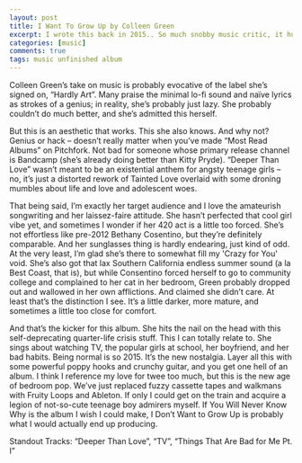 ```yaml
---
layout: post
title: I Want To Grow Up by Colleen Green
excerpt: I wrote this back in 2015.. So much snobby music critic, it hurts.
categories: [music]
comments: true
tags: music unfinished album
---
```

Colleen Green’s take on music is probably evocative of the label she’s signed on, “Hardly Art”. Many praise the minimal lo-fi sound and naïve lyrics as strokes of a genius; in reality, she’s probably just lazy. She probably couldn’t do much better, and she’s admitted this herself.

But this is an aesthetic that works. This she also knows. And why not? Genius or hack – doesn’t really matter when you’ve made “Most Read Albums” on Pitchfork. Not bad for someone whose primary release channel is Bandcamp (she’s already doing better than Kitty Pryde). “Deeper Than Love” wasn’t meant to be an existential anthem for angsty teenage girls – no, it’s just a distorted rework of Tainted Love overlaid with some droning mumbles about life and love and adolescent woes.

That being said, I’m exactly her target audience and I love the amateurish songwriting and her laissez-faire attitude. She hasn’t perfected that cool girl vibe yet, and sometimes I wonder if her 420 act is a little too forced. She’s not effortless like pre-2012 Bethany Cosentino, but they’re definitely comparable. And her sunglasses thing is hardly endearing, just kind of odd. At the very least, I’m glad she’s there to somewhat fill my 'Crazy for You' void. She’s also got that lax Southern California endless summer sound (a la Best Coast, that is), but while Consentino forced herself to go to community college and complained to her cat in her bedroom, Green probably dropped out and wallowed in her own afflictions. And claimed she didn’t care. At least that’s the distinction I see. It’s a little darker, more mature, and sometimes a little too close for comfort.

And that’s the kicker for this album. She hits the nail on the head with this self-deprecating quarter-life crisis stuff. This I can totally relate to. She sings about watching TV, the popular girls at school, her boyfriend, and her bad habits. Being normal is so 2015. It’s the new nostalgia. Layer all this with some powerful poppy hooks and crunchy guitar, and you get one hell of an album. I think I reference my love for twee too much, but this is the new age of bedroom pop. We’ve just replaced fuzzy cassette tapes and walkmans with Fruity Loops and Ableton. If only I could get on the train and acquire a legion of not-so-cute teenage boy admirers myself.
If You Will Never Know Why is the album I wish I could make, I Don’t Want to Grow Up is probably what I would actually end up producing.

Standout Tracks: “Deeper Than Love”, “TV”, “Things That Are Bad for Me Pt. I”
